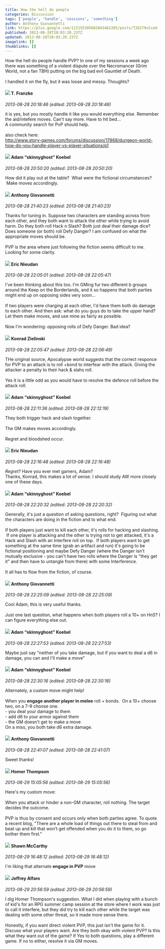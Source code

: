 ```yaml
---
title: How the hell do people
categories: Discussion
tags: ['people', 'handle', 'sessions', 'something']
author: Anthony Giovannetti
link: https://plus.google.com/112155385682843462205/posts/T26279vCced
published: 2013-08-28T20:03:20.237Z
updated: 2013-08-28T20:03:20.237Z
imagelink: []
thumblinks: []
---
```


How the hell do people handle PVP? In one of my sessions a week ago there was something of a violent dispute over the Necromancer (Grim World, not a fan TBH) putting on the big bad evil Gauntlet of Death.<br /><br />I handled it on the fly, but it was loose and messy. Thoughts? 
<div id='comment z13xhlxzkt3vt5lwv04cgfdrgwz2sz5gtrc0k'>
  <h4><img src='{{site.baseurl}}//images/avatars/110330901807759406775_photo.jpg'> T. Franzke</h4>
      <p><cite>2013-08-28 20:18:46 (edited: 2013-08-28 20:18:46)</cite></p>
        <p>it is yes, but you mostly handle it like you would everything else. Remember the aid/intefere moves. Can&#39;t say more. Have to hit bed... <br />A community search for PvP should help. <br /><br />also check here: <br /><a href="http://www.story-games.com/forums/discussion/17868/dungeon-world-how-do-you-handle-player-vs-player-situations/p1" class="ot-anchor">http://www.story-games.com/forums/discussion/17868/dungeon-world-how-do-you-handle-player-vs-player-situations/p1</a></p>
</div>
        

<div id='comment z13xhlxzkt3vt5lwv04cgfdrgwz2sz5gtrc0k'>
  <h4><img src='{{site.baseurl}}//images/avatars/112484087750169360510_photo.jpg'> Adam “skinnyghost” Koebel</h4>
      <p><cite>2013-08-28 20:50:20 (edited: 2013-08-28 20:50:20)</cite></p>
        <p>How did it play out at the table?  What were the fictional circumstances?  Make moves accordingly.</p>
</div>
        

<div id='comment z13xhlxzkt3vt5lwv04cgfdrgwz2sz5gtrc0k'>
  <h4><img src='{{site.baseurl}}//images/avatars/112155385682843462205_photo.jpg'> Anthony Giovannetti</h4>
      <p><cite>2013-08-28 21:40:23 (edited: 2013-08-28 21:40:23)</cite></p>
        <p>Thanks for tuning in. Suppose two characters are standing across from each other, and they both want to attack the other while trying to avoid harm. Do they both roll Hack n Slash? Both just deal their damage dice? Does someone (or both) roll Defy Danger? I am confused on what the appropriate moves should be. <br /><br />PVP is the area where just following the fiction seems difficult to me. Looking for some clarity. </p>
</div>
        

<div id='comment z13xhlxzkt3vt5lwv04cgfdrgwz2sz5gtrc0k'>
  <h4><img src='{{site.baseurl}}//images/avatars/112928858730524882505_photo.jpg'> Eric Nieudan</h4>
      <p><cite>2013-08-28 22:05:01 (edited: 2013-08-28 22:05:47)</cite></p>
        <p>I&#39;ve been thinking about this too. I&#39;m GMing fur two different b groups around the Keep on the Borderlands, and it so happens that both parties might end up on opposing sides very soon...<br /><br />If two players were charging at each other, I&#39;d have them both do damage to each other. And then ask: what do you guys do to take the upper hand? Let them make moves, and use mine as fairly as possible.<br /><br />Now I&#39;m wondering: opposing rolls of Defy Danger. Bad idea?</p>
</div>
        

<div id='comment z13xhlxzkt3vt5lwv04cgfdrgwz2sz5gtrc0k'>
  <h4><img src='{{site.baseurl}}//images/avatars/115725920587018246269_photo.jpg'> Konrad Zielinski</h4>
      <p><cite>2013-08-28 22:05:47 (edited: 2013-08-28 22:06:49)</cite></p>
        <p>THe original source, Apocalypse world suggests that the correct responce for PVP to an attack is to roll +bond to interfear with the attack. Giving the attacker a penalty to their hack &amp; slahs roll.<br /><br />Yes it is a little odd as you would have to resolve the defence roll before the attack roll.</p>
</div>
        

<div id='comment z13xhlxzkt3vt5lwv04cgfdrgwz2sz5gtrc0k'>
  <h4><img src='{{site.baseurl}}//images/avatars/112484087750169360510_photo.jpg'> Adam “skinnyghost” Koebel</h4>
      <p><cite>2013-08-28 22:11:36 (edited: 2013-08-28 22:12:19)</cite></p>
        <p>They both trigger hack and slash together.<br /><br />The GM makes moves accordingly. <br /><br />Regret and bloodshed occur.</p>
</div>
        

<div id='comment z13xhlxzkt3vt5lwv04cgfdrgwz2sz5gtrc0k'>
  <h4><img src='{{site.baseurl}}//images/avatars/112928858730524882505_photo.jpg'> Eric Nieudan</h4>
      <p><cite>2013-08-28 22:16:48 (edited: 2013-08-28 22:16:48)</cite></p>
        <p><i>Regret?</i> Have you ever met gamers, Adam?<br />Thanks, Konrad, this makes a lot of sense. I should study AW more closely one of these days.</p>
</div>
        

<div id='comment z13xhlxzkt3vt5lwv04cgfdrgwz2sz5gtrc0k'>
  <h4><img src='{{site.baseurl}}//images/avatars/112484087750169360510_photo.jpg'> Adam “skinnyghost” Koebel</h4>
      <p><cite>2013-08-28 22:20:32 (edited: 2013-08-28 22:20:32)</cite></p>
        <p>Generally, it&#39;s just a question of asking questions, right?  Figuring out what the characters are doing in the fiction and to what end.<br /><br />If both players just want to kill each other, it&#39;s rolls for hacking and slashing.  If one player is attacking and the other is trying not to get attacked, it&#39;s a Hack and Slash with an Interfere roll on top.  If both players want to get something at the same time (grab an artifact and run) it&#39;s going to be fictional positioning and maybe Defy Danger (where the Danger isn&#39;t mutually exclusive - you can&#39;t have two rolls where the Danger is &quot;they get it&quot; and then have to untangle from there) with some Interference.<br /><br />It all has to flow from the fiction, of course.</p>
</div>
        

<div id='comment z13xhlxzkt3vt5lwv04cgfdrgwz2sz5gtrc0k'>
  <h4><img src='{{site.baseurl}}//images/avatars/112155385682843462205_photo.jpg'> Anthony Giovannetti</h4>
      <p><cite>2013-08-28 22:25:09 (edited: 2013-08-28 22:25:09)</cite></p>
        <p>Cool Adam, this is very useful thanks.<br /><br />Just one last question, what happens when both players roll a 10+ on HnS? I can figure everything else out. </p>
</div>
        

<div id='comment z13xhlxzkt3vt5lwv04cgfdrgwz2sz5gtrc0k'>
  <h4><img src='{{site.baseurl}}//images/avatars/112484087750169360510_photo.jpg'> Adam “skinnyghost” Koebel</h4>
      <p><cite>2013-08-28 22:27:53 (edited: 2013-08-28 22:27:53)</cite></p>
        <p>Maybe just say &quot;neither of you take damage, but if you want to deal a d6 in damage, you can and I&#39;ll make a move&quot;</p>
</div>
        

<div id='comment z13xhlxzkt3vt5lwv04cgfdrgwz2sz5gtrc0k'>
  <h4><img src='{{site.baseurl}}//images/avatars/112484087750169360510_photo.jpg'> Adam “skinnyghost” Koebel</h4>
      <p><cite>2013-08-28 22:30:16 (edited: 2013-08-28 22:30:16)</cite></p>
        <p>Alternately, a custom move might help!<br /><br />When you <b>engage another player in melee</b> roll + bonds.  On a 10+ choose two, on a 7-9 choose one.<br />- you deal your damage to them<br />- add d6 to your armor against them<br />- the GM doesn&#39;t get to make a move<br />On a miss, you both take d6 extra damage.</p>
</div>
        

<div id='comment z13xhlxzkt3vt5lwv04cgfdrgwz2sz5gtrc0k'>
  <h4><img src='{{site.baseurl}}//images/avatars/112155385682843462205_photo.jpg'> Anthony Giovannetti</h4>
      <p><cite>2013-08-28 22:41:07 (edited: 2013-08-28 22:41:07)</cite></p>
        <p>Sweet thanks! </p>
</div>
        

<div id='comment z13xhlxzkt3vt5lwv04cgfdrgwz2sz5gtrc0k'>
  <h4><img src='{{site.baseurl}}//images/avatars/111143794570575439604_photo.jpg'> Homer Thompson</h4>
      <p><cite>2013-08-29 15:05:56 (edited: 2013-08-29 15:05:56)</cite></p>
        <p>Here&#39;s my custom move:<br /><br />When you attack or hinder a non-GM character, roll nothing. The target decides the outcome.<br /><br />PVP is thus by consent and occurs only when both parties agree. To quote a recent blog, &quot;There are a whole load of things out there to steal from and beat up and kill that won’t get offended when you do it to them, so go bother them first.&quot;</p>
</div>
        

<div id='comment z13xhlxzkt3vt5lwv04cgfdrgwz2sz5gtrc0k'>
  <h4><img src='{{site.baseurl}}//images/avatars/102955105542006385171_photo.jpg'> Shawn McCarthy</h4>
      <p><cite>2013-08-29 16:48:12 (edited: 2013-08-29 16:48:12)</cite></p>
        <p>I&#39;m liking that alternate <b>engage in PVP</b> move</p>
</div>
        

<div id='comment z13xhlxzkt3vt5lwv04cgfdrgwz2sz5gtrc0k'>
  <h4><img src='{{site.baseurl}}//images/avatars/102146477267709092484_photo.jpg'> Jeffrey Alfaro</h4>
      <p><cite>2013-08-29 20:56:59 (edited: 2013-08-29 20:56:59)</cite></p>
        <p>I dig Homer Thompson&#39;s suggestion. What I did when playing with a bunch of kid&#39;s for an RPG summer camp session at the store where I work was just to call it interfere, but they did try to kill each other while the target was dealing with some other threat, so it made more sense there.<br /><br />Honestly, if you want direct violent PVP, this just isn&#39;t the game for it. Discuss what your players want. Are they both okay with violent PVP? Is this what they want out of the game? If Yes to both questions, play a different game. If no to either, resolve it via GM moves.</p>
</div>
        